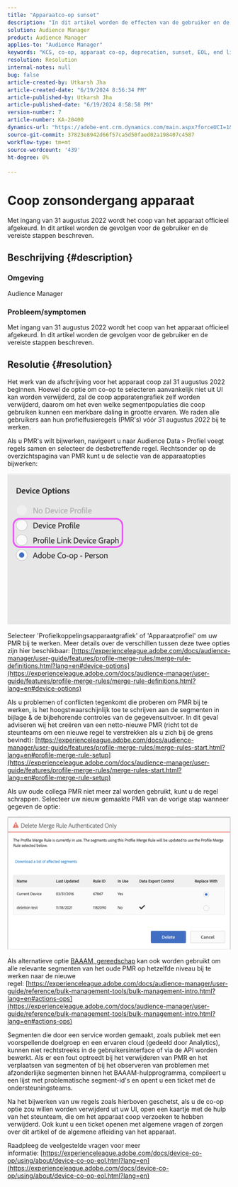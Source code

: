 ```yaml
---
title: "Apparaatco-op sunset"
description: "In dit artikel worden de effecten van de gebruiker en de vereiste stappen voor afgekeurde apparaten beschreven."
solution: Audience Manager
product: Audience Manager
applies-to: "Audience Manager"
keywords: "KCS, co-op, apparaat co-op, deprecation, sunset, EOL, end life, PMR, profile merge rule, device stitching, device profile"
resolution: Resolution
internal-notes: null
bug: false
article-created-by: Utkarsh Jha
article-created-date: "6/19/2024 8:56:34 PM"
article-published-by: Utkarsh Jha
article-published-date: "6/19/2024 8:58:58 PM"
version-number: 7
article-number: KA-20400
dynamics-url: "https://adobe-ent.crm.dynamics.com/main.aspx?forceUCI=1&pagetype=entityrecord&etn=knowledgearticle&id=61f96c68-7e2e-ef11-840a-00224809e160"
source-git-commit: 37823e8942d66f57ca5d50faed02a198407c4587
workflow-type: tm+mt
source-wordcount: '439'
ht-degree: 0%

---
```


# Coop zonsondergang apparaat


Met ingang van 31 augustus 2022 wordt het coop van het apparaat officieel afgekeurd. In dit artikel worden de gevolgen voor de gebruiker en de vereiste stappen beschreven.

## Beschrijving {#description}


### Omgeving

Audience Manager

### Probleem/symptomen

Met ingang van 31 augustus 2022 wordt het coop van het apparaat officieel afgekeurd. In dit artikel worden de gevolgen voor de gebruiker en de vereiste stappen beschreven.


## Resolutie {#resolution}


Het werk van de afschrijving voor het apparaat coop zal 31 augustus 2022 beginnen. Hoewel de optie om co-op te selecteren aanvankelijk niet uit UI kan worden verwijderd, zal de coop apparatengrafiek zelf worden verwijderd, daarom om het even welke segmentpopulaties die coop gebruiken kunnen een merkbare daling in grootte ervaren. We raden alle gebruikers aan hun profielfusieregels (PMR&#39;s) vóór 31 augustus 2022 bij te werken.

Als u PMR&#39;s wilt bijwerken, navigeert u naar Audience Data `>`  Profiel voegt regels samen en selecteer de desbetreffende regel. Rechtsonder op de overzichtspagina van PMR kunt u de selectie van de apparaatopties bijwerken:

![](assets/29cf3d52-d61f-ed11-b83e-0022480868ff.png)

Selecteer &#39;Profielkoppelingsapparaatgrafiek&#39; of &#39;Apparaatprofiel&#39; om uw PMR bij te werken. Meer details over de verschillen tussen deze twee opties zijn hier beschikbaar: [https://experienceleague.adobe.com/docs/audience-manager/user-guide/features/profile-merge-rules/merge-rule-definitions.html?lang=en#device-options](https://experienceleague.adobe.com/docs/audience-manager/user-guide/features/profile-merge-rules/merge-rule-definitions.html?lang=en#device-options)

Als u problemen of conflicten tegenkomt die proberen om PMR bij te werken, is het hoogstwaarschijnlijk toe te schrijven aan de segmenten in bijlage &amp; de bijbehorende controles van de gegevensuitvoer. In dit geval adviseren wij het creëren van een netto-nieuwe PMR (richt tot de steunteams om een nieuwe regel te verstrekken als u zich bij de grens bevindt): [https://experienceleague.adobe.com/docs/audience-manager/user-guide/features/profile-merge-rules/merge-rules-start.html?lang=en#profile-merge-rule-setup](https://experienceleague.adobe.com/docs/audience-manager/user-guide/features/profile-merge-rules/merge-rules-start.html?lang=en#profile-merge-rule-setup)

Als uw oude collega PMR niet meer zal worden gebruikt, kunt u de regel schrappen. Selecteer uw nieuw gemaakte PMR van de vorige stap wanneer gegeven de optie:

![](assets/82d7968f-9950-ed11-bba2-0022480868ff.png)

Als alternatieve optie [BAAAM, gereedschap](https://experienceleague.adobe.com/docs/audience-manager/user-guide/reference/bulk-management-tools/bulk-management-intro.html?lang=en) kan ook worden gebruikt om alle relevante segmenten van het oude PMR op hetzelfde niveau bij te werken naar de nieuwe regel: [https://experienceleague.adobe.com/docs/audience-manager/user-guide/reference/bulk-management-tools/bulk-management-intro.html?lang=en#actions-ops](https://experienceleague.adobe.com/docs/audience-manager/user-guide/reference/bulk-management-tools/bulk-management-intro.html?lang=en#actions-ops)

Segmenten die door een service worden gemaakt, zoals publiek met een voorspellende doelgroep en een ervaren cloud (gedeeld door Analytics), kunnen niet rechtstreeks in de gebruikersinterface of via de API worden bewerkt. Als er een fout optreedt bij het verwijderen van PMR en het verplaatsen van segmenten of bij het observeren van problemen met afzonderlijke segmenten binnen het BAAAM-hulpprogramma, compileert u een lijst met problematische segment-id&#39;s en opent u een ticket met de ondersteuningsteams. 

Na het bijwerken van uw regels zoals hierboven geschetst, als u de co-op optie zou willen worden verwijderd uit uw UI, open een kaartje met de hulp van het steunteam, die om het apparaat coop verzoeken te hebben verwijderd. Ook kunt u een ticket openen met algemene vragen of zorgen over dit artikel of de algemene afleiding van het apparaat.

Raadpleeg de veelgestelde vragen voor meer informatie: [https://experienceleague.adobe.com/docs/device-co-op/using/about/device-co-op-eol.html?lang=en](https://experienceleague.adobe.com/docs/device-co-op/using/about/device-co-op-eol.html?lang=en)
